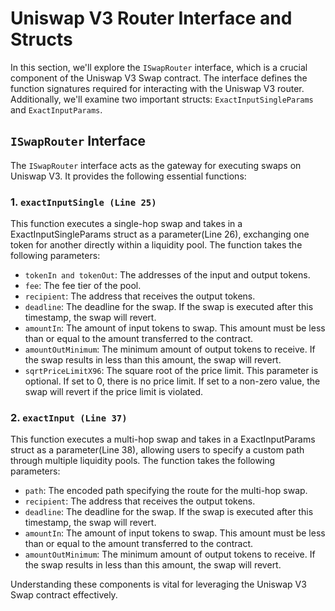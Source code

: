 # Uniswap V3 Router Interface and Structs

In this section, we'll explore the `ISwapRouter` interface, which is a crucial component of the Uniswap V3 Swap contract. The interface defines the function signatures required for interacting with the Uniswap V3 router. Additionally, we'll examine two important structs: `ExactInputSingleParams` and `ExactInputParams`.

## `ISwapRouter` Interface

The `ISwapRouter` interface acts as the gateway for executing swaps on Uniswap V3. It provides the following essential functions:

### 1. `exactInputSingle (Line 25)`

This function executes a single-hop swap and takes in a ExactInputSingleParams struct as a parameter(Line 26), exchanging one token for another directly within a liquidity pool. The function takes the following parameters:

- `tokenIn and tokenOut`: The addresses of the input and output tokens.
- `fee`: The fee tier of the pool.
- `recipient`: The address that receives the output tokens.
- `deadline`: The deadline for the swap. If the swap is executed after this timestamp, the swap will revert.
- `amountIn`: The amount of input tokens to swap. This amount must be less than or equal to the amount transferred to the contract.
- `amountOutMinimum`: The minimum amount of output tokens to receive. If the swap results in less than this amount, the swap will revert.
- `sqrtPriceLimitX96`: The square root of the price limit. This parameter is optional. If set to 0, there is no price limit. If set to a non-zero value, the swap will revert if the price limit is violated.

### 2. `exactInput (Line 37)`
This function executes a multi-hop swap and takes in a ExactInputParams struct as a parameter(Line 38), allowing users to specify a custom path through multiple liquidity pools. The function takes the following parameters:
- `path`: The encoded path specifying the route for the multi-hop swap.
- `recipient`: The address that receives the output tokens.
- `deadline`: The deadline for the swap. If the swap is executed after this timestamp, the swap will revert.
- `amountIn`: The amount of input tokens to swap. This amount must be less than or equal to the amount transferred to the contract.
- `amountOutMinimum`: The minimum amount of output tokens to receive. If the swap results in less than this amount, the swap will revert.

Understanding these components is vital for leveraging the Uniswap V3 Swap contract effectively. 
